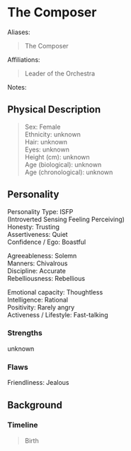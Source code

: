 # The Composer

Aliases:
> The Composer

Affiliations:
> Leader of the Orchestra

Notes:  

## Physical Description
> Sex: Female  
> Ethnicity: unknown  
> Hair: unknown  
> Eyes: unknown  
> Height (cm): unknown  
> Age (biological): unknown  
> Age (chronological): unknown

## Personality
Personality Type: ISFP  
(Introverted Sensing Feeling Perceiving)  
Honesty:	Trusting  
Assertiveness:	Quiet  
Confidence / Ego:	Boastful  
	  
Agreeableness:	Solemn  
Manners:	Chivalrous  
Discipline:	Accurate  
Rebelliousness:	Rebellious  
	  
Emotional capacity:	Thoughtless  
Intelligence:	Rational  
Positivity:	Rarely angry  
Activeness / Lifestyle:	Fast-talking  

### Strengths
unknown

### Flaws

Friendliness:	Jealous  

## Background

### Timeline
> Birth  